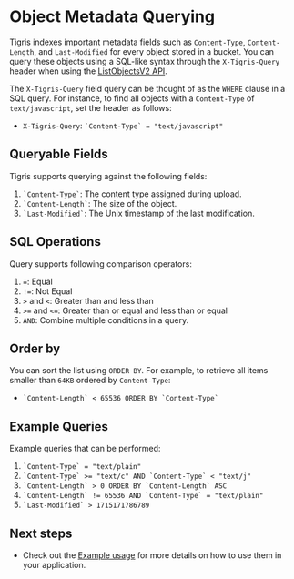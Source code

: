 # Object Metadata Querying

Tigris indexes important metadata fields such as `Content-Type`,
`Content-Length`, and `Last-Modified` for every object stored in a bucket. You
can query these objects using a SQL-like syntax through the `X-Tigris-Query`
header when using the
[ListObjectsV2 API](https://docs.aws.amazon.com/AmazonS3/latest/API/API_ListObjectsV2.html).

The `X-Tigris-Query` field query can be thought of as the `WHERE` clause in a
SQL query. For instance, to find all objects with a `Content-Type` of
`text/javascript`, set the header as follows:

- `X-Tigris-Query`: `` `Content-Type` = "text/javascript" ``

## Queryable Fields

Tigris supports querying against the following fields:

1. `` `Content-Type` ``: The content type assigned during upload.
2. `` `Content-Length` ``: The size of the object.
3. `` `Last-Modified` ``: The Unix timestamp of the last modification.

## SQL Operations

Query supports following comparison operators:

1. `=`: Equal
2. `!=`: Not Equal
3. `>` and `<`: Greater than and less than
4. `>=` and `<=`: Greater than or equal and less than or equal
5. `AND`: Combine multiple conditions in a query.

## Order by

You can sort the list using `ORDER BY`. For example, to retrieve all items
smaller than `64KB` ordered by `Content-Type`:

- `` `Content-Length` < 65536 ORDER BY `Content-Type` ``

## Example Queries

Example queries that can be performed:

1. `` `Content-Type` = "text/plain" ``
2. `` `Content-Type` >= "text/c" AND `Content-Type` < "text/j" ``
3. `` `Content-Length` > 0 ORDER BY `Content-Length` ASC ``
4. `` `Content-Length` != 65536 AND `Content-Type` = "text/plain" ``
5. `` `Last-Modified` > 1715171786789 ``

## Next steps

- Check out the [Example usage](/docs/sdks/s3/aws-go-sdk.md#metadata-querying)
  for more details on how to use them in your application.
